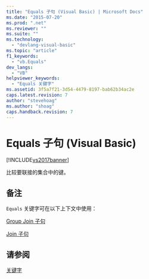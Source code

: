 ```yaml
---
title: "Equals 子句 (Visual Basic) | Microsoft Docs"
ms.date: "2015-07-20"
ms.prod: ".net"
ms.reviewer: ""
ms.suite: ""
ms.technology: 
  - "devlang-visual-basic"
ms.topic: "article"
f1_keywords: 
  - "vb.Equals"
dev_langs: 
  - "VB"
helpviewer_keywords: 
  - "Equals 关键字"
ms.assetid: 3f5a7f21-3d54-4479-8197-bab62b34ac2e
caps.latest.revision: 7
author: "stevehoag"
ms.author: "shoag"
caps.handback.revision: 7
---
```

# Equals 子句 (Visual Basic)
[!INCLUDE[vs2017banner](../../../visual-basic/includes/vs2017banner.md)]

比较要联接的集合中的键。  
  
## 备注  
 `Equals` 关键字可在以下上下文中使用：  
  
 [Group Join 子句](../../../visual-basic/language-reference/queries/group-join-clause.md)  
  
 [Join 子句](../../../visual-basic/language-reference/queries/join-clause.md)  
  
## 请参阅  
 [关键字](../../../visual-basic/language-reference/keywords/index.md)